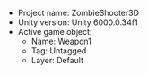 <!-- UNITY CODE ASSIST INSTRUCTIONS START -->
- Project name: ZombieShooter3D
- Unity version: Unity 6000.0.34f1
- Active game object:
  - Name: Weapon1
  - Tag: Untagged
  - Layer: Default
<!-- UNITY CODE ASSIST INSTRUCTIONS END -->
